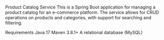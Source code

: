 Product Catalog Service
This is a Spring Boot application for managing a product catalog for an e-commerce platform. The service allows for CRUD operations on products and categories, with support for searching and filtering.

Requirements
Java 17
Maven 3.8.1+
A relational database (MySQL)
